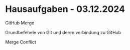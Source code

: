# Hausaufgaben - 03.12.2024

GitHub Merge

Grundbefehele von Git und deren verbindung zu GitHub

Merge Conflict